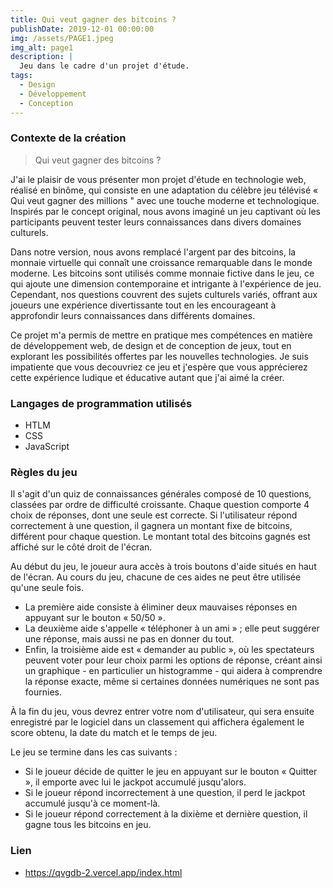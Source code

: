 ```yaml
---
title: Qui veut gagner des bitcoins ?
publishDate: 2019-12-01 00:00:00
img: /assets/PAGE1.jpeg
img_alt: page1
description: |
  Jeu dans le cadre d'un projet d'étude.
tags:
  - Design
  - Développement
  - Conception
---
```


### Contexte de la création  

> Qui veut gagner des bitcoins ?

J'ai le plaisir de vous présenter mon projet d'étude en technologie web, réalisé en binôme, qui consiste en une adaptation du célèbre jeu télévisé « Qui veut gagner des millions " avec une touche moderne et technologique. Inspirés par le concept original, nous avons imaginé un jeu captivant où les participants peuvent tester leurs connaissances dans divers domaines culturels.

Dans notre version, nous avons remplacé l'argent par des bitcoins, la monnaie virtuelle qui connaît une croissance remarquable dans le monde moderne. Les bitcoins sont utilisés comme monnaie fictive dans le jeu, ce qui ajoute une dimension contemporaine et intrigante à l'expérience de jeu. Cependant, nos questions couvrent des sujets culturels variés, offrant aux joueurs une expérience divertissante tout en les encourageant à approfondir leurs connaissances dans différents domaines.

Ce projet m'a permis de mettre en pratique mes compétences en matière de développement web, de design et de conception de jeux, tout en explorant les possibilités offertes par les nouvelles technologies. Je suis impatiente que vous decouvriez ce jeu et j'espère que vous apprécierez cette expérience ludique et éducative autant que j'ai aimé la créer.

### Langages de programmation utilisés

- HTLM
- CSS
- JavaScript

### Règles du jeu

Il s'agit d'un quiz de connaissances générales composé de 10 questions, classées par ordre de difficulté croissante. Chaque question comporte 4 choix de réponses, dont une seule est correcte. Si l'utilisateur répond correctement à une question, il gagnera un montant fixe de bitcoins, différent pour chaque question. Le montant total des bitcoins gagnés est affiché sur le côté droit de l'écran.

Au début du jeu, le joueur aura accès à trois boutons d'aide situés en haut de l'écran. Au cours du jeu, chacune de ces aides ne peut être utilisée qu'une seule fois.
   - La première aide consiste à éliminer deux mauvaises réponses en appuyant sur le bouton « 50/50 ».
   - La deuxième aide s'appelle « téléphoner à un ami » ; elle peut suggérer une réponse, mais aussi ne pas en donner du tout.
   - Enfin, la troisième aide est « demander au public », où les spectateurs peuvent voter pour leur choix parmi les options de réponse, créant ainsi un graphique - en particulier un histogramme - qui aidera à comprendre la réponse exacte, même si certaines données numériques ne sont pas fournies.

À la fin du jeu, vous devrez entrer votre nom d'utilisateur, qui sera ensuite enregistré par le logiciel dans un classement qui affichera également le score obtenu, la date du match et le temps de jeu.

Le jeu se termine dans les cas suivants :
   - Si le joueur décide de quitter le jeu en appuyant sur le bouton « Quitter », il emporte avec lui le jackpot accumulé jusqu'alors.
   - Si le joueur répond incorrectement à une question, il perd le jackpot accumulé jusqu'à ce moment-là.
   - Si le joueur répond correctement à la dixième et dernière question, il gagne tous les bitcoins en jeu.

### Lien
- https://qvgdb-2.vercel.app/index.html

